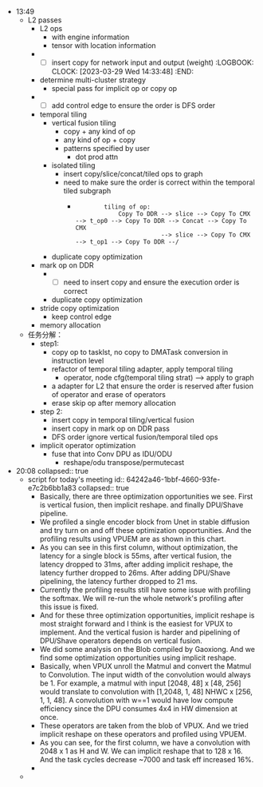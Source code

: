 - 13:49
	- L2 passes
		- L2 ops
			- with engine information
			- tensor with location information
		- - [ ] insert copy for network input and output (weight)
		  :LOGBOOK:
		  CLOCK: [2023-03-29 Wed 14:33:48]
		  :END:
		- determine multi-cluster strategy
			- special pass for implicit op or copy op
		- - [ ] add control edge to ensure the order is DFS order
		- temporal tiling
			- vertical fusion tiling
				- copy + any kind of op
				- any kind of op + copy
				- patterns specified by user
					- dot prod attn
			- isolated tiling
				- insert copy/slice/concat/tiled ops to graph
				- need to make sure the order is correct within the temporal tiled subgraph
					- ```
					          tiling of op:
					              Copy To DDR --> slice --> Copy To CMX --> t_op0 --> Copy To DDR --> Concat --> Copy To CMX
					                          --> slice --> Copy To CMX --> t_op1 --> Copy To DDR --/
					  ```
			- duplicate copy optimization
		- mark op on DDR
			- - [ ] need to insert copy and ensure the execution order is correct
			- duplicate copy optimization
		- stride copy optimization
			- keep control edge
		- memory allocation
	- 任务分解：
		- step1:
			- copy op to tasklst, no copy to DMATask conversion in instruction level
			- refactor of temporal tiling adapter, apply temporal tiling
				- operator, node cfg(temporal tiling strat) --> apply to graph
			- a adapter for L2 that ensure the order is reserved after fusion of operator and erase of operators
			- erase skip op after memory allocation
		- step 2:
			- insert copy in temporal tiling/vertical fusion
			- insert copy in mark op on DDR pass
			- DFS order ignore vertical fusion/temporal tiled ops
		- implicit operator optimization
			- fuse that into Conv DPU as IDU/ODU
				- reshape/odu transpose/permutecast
- 20:08
  collapsed:: true
	- script for today's meeting
	  id:: 64242a46-1bbf-4660-93fe-e7c2b6bb1a83
	  collapsed:: true
		- Basically, there are three optimization opportunities we see. First is vertical fusion, then implicit reshape. and finally DPU/Shave pipeline.
		- We profiled a single encoder block from Unet in stable diffusion and try turn on and off these optimization opportunities. And the profiling results using VPUEM are as shown in this chart.
		- As you can see in this first column, without optimization, the latency for a single block is 55ms, after vertical fusion, the latency dropped to 31ms, after adding implicit reshape, the latency further dropped to 26ms. After adding DPU/Shave pipelining, the latency further dropped to 21 ms.
		- Currently the profiling results still have some issue with profiling the softmax. We will re-run the whole network's profiling after this issue is fixed.
		- And for these three optimization opportunities, implicit reshape is most straight forward and I think is the easiest for VPUX to implement. And the vertical fusion is harder and pipelining of DPU/Shave operators depends on vertical fusion.
		- We did some analysis on the Blob compiled by Gaoxiong. And we find some optimization opportunities using implicit reshape.
		- Basically, when VPUX unroll the Matmul and convert the Matmul to Convolution. The input width of the convolution would always be 1. For example, a matmul with input [2048, 48] x [48, 256] would translate to convolution with [1,2048, 1, 48] NHWC x [256, 1, 1, 48]. A convolution with w==1 would have low compute efficiency since the DPU consumes 4x4 in HW dimension at once.
		- These operators are taken from the blob of VPUX. And we tried implicit reshape on these operators and profiled using VPUEM.
		- As you can see, for the first column, we have a convolution with 2048 x 1 as H and W. We can implicit reshape that to 128 x 16. And the task cycles decrease ~7000 and task eff increased 16%.
		-
	-